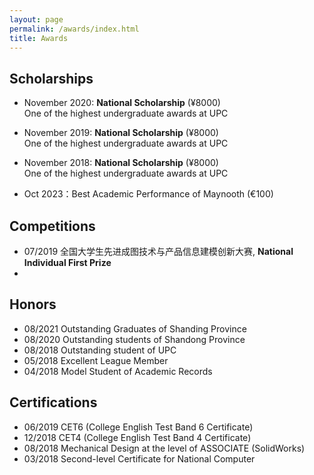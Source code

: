```yaml
---
layout: page
permalink: /awards/index.html
title: Awards
---
```


## Scholarships
- November 2020: **National Scholarship** (¥8000)<br>One of the highest undergraduate awards at UPC
- November 2019: **National Scholarship** (¥8000)<br>One of the highest undergraduate awards at UPC
- November 2018: **National Scholarship** (¥8000)<br>One of the highest undergraduate awards at UPC

- Oct 2023：Best Academic Performance of Maynooth (€100)

## Competitions
- 07/2019 全国大学生先进成图技术与产品信息建模创新大赛, **National Individual First Prize**
- <br>

## Honors
- 08/2021 Outstanding Graduates of Shanding Province
- 08/2020 Outstanding students of Shandong Province
- 08/2018 Outstanding student of UPC
- 05/2018 Excellent League Member
- 04/2018 Model Student of Academic Records

## Certifications
- 06/2019 CET6 (College English Test Band 6 Certificate)
- 12/2018 CET4 (College English Test Band 4 Certificate)
- 08/2018 Mechanical Design at the level of ASSOCIATE (SolidWorks)
- 03/2018 Second-level Certificate for National Computer
<br>

